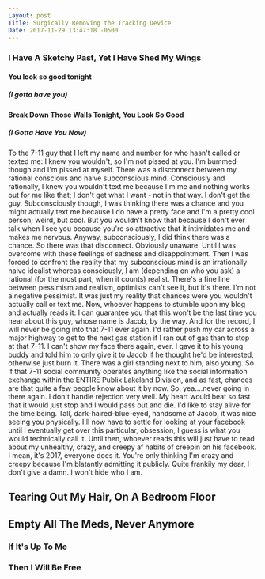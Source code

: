 ```yaml
---
Layout: post
Title: Surgically Removing the Tracking Device
Date: 2017-11-29 13:47:18 -0500
---
```

### I Have A Sketchy Past, Yet I Have Shed My Wings
#### You look so good tonight 
##### (I gotta have you)
#### Break Down Those Walls Tonight, You Look So Good
##### (I Gotta Have You Now)

To the 7-11 guy that I left my name and number for who hasn't called or texted me: I knew you wouldn't, so I'm not pissed at you. I'm bummed though and I'm pissed at myself. There was a disconnect between my rational conscious and naive subconscious mind. Consciously and rationally, I knew you wouldn't text me because I'm me and nothing works out for me like that; I don't get what I want - not in that way. I don't get the guy. Subconsciously though, I was thinking there was a chance and you might actually text me because I do have a pretty face and I'm a pretty cool person; weird, but cool. But you wouldn't know that because I don't ever talk when I see you because you're so attractive that it intimidates me and makes me nervous. Anyway, subconsciously, I did think there was a chance. So there was that disconnect. Obviously unaware. Until I was overcome with these feelings of sadness and disappointment. Then I was forced to confront the reality that my subconscious mind is an irrationally naive idealist whereas consciously, I am (depending on who you ask) a rational (for the most part, when it counts) realist. There's a fine line between pessimism and realism, optimists can't see it, but it's there. I'm not a negative pessimist. It was just my reality that chances were you wouldn't actually call or text me. Now, whoever happens to stumble upon my blog and actually reads it: I can guarantee you that this won't be the last time you hear about this guy, whose name is Jacob, by the way. And for the record, I will never be going into that 7-11 ever again. I'd rather push my car across a major highway to get to the next gas station if I ran out of gas than to stop at that 7-11. I can't show my face there again, ever. I gave it to his young buddy and told him to only give it to Jacob if he thought he'd be interested, otherwise just burn it. There was a girl standing next to him, also young. So if that 7-11 social community operates anything like the social information exchange within the ENTIRE Publix Lakeland Division, and as fast, chances are that quite a few people know about it by now. So, yea....never going in there again. I don't handle rejection very well. My heart would beat so fast that it would just stop and I would pass out and die. I'd like to stay alive for the time being. Tall, dark-haired-blue-eyed, handsome af Jacob, it was nice seeing you physically. I'll now have to settle for looking at your facebook until I eventually get over this particular, obsession, I guess is what you would technically call it. Until then, whoever reads this will just have to read about my unhealthy, crazy, and creepy af habits of creepin on his facebook. I mean, it's 2017, everyone does it. You're only thinking I'm crazy and creepy because I'm blatantly admitting it publicly. Quite frankily my dear, I don't give a damn. I won't hide who I am. 


## Tearing Out My Hair, On A Bedroom Floor
## Empty All The Meds, Never Anymore
### If It's Up To Me
### Then I Will Be Free